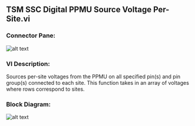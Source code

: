 ## **TSM SSC Digital PPMU Source Voltage Per-Site.vi**
### Connector Pane:
![alt text](/Instrument%20Control/Digital/PPMU/TSM%20SSC%20Digital%20PPMU%20Source%20Voltage%20Per-Site.vic.png "TSM SSC Digital PPMU Source Voltage Per-Site.vi connector pane")

### VI Description:
Sources per-site voltages from the PPMU on all specified pin(s) and pin group(s) connected to each site. This  function takes in an array of voltages where rows correspond to sites.

### Block Diagram:
![alt text](/Instrument%20Control/Digital/PPMU/TSM%20SSC%20Digital%20PPMU%20Source%20Voltage%20Per-Site.vid.png "TSM SSC Digital PPMU Source Voltage Per-Site.vi block diagram")

